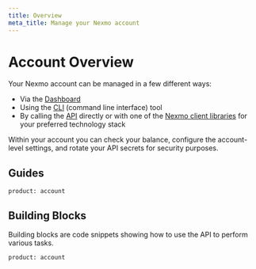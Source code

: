 ```yaml
---
title: Overview
meta_title: Manage your Nexmo account
---
```


# Account Overview

Your Nexmo account can be managed in a few different ways:

* Via the [Dashboard](https://dashboard.nexmo.com/)
* Using the [CLI](/tools) (command line interface) tool
* By calling the [API](/api/account) directly or with one of the [Nexmo client libraries](/tools) for your preferred technology stack

Within your account you can check your balance, configure the account-level settings, and rotate your API secrets for security purposes.

## Guides

```concept_list
product: account
```

## Building Blocks

Building blocks are code snippets showing how to use the API to perform various tasks.

```building_block_list
product: account
```


